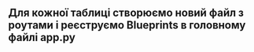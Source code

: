 ## Для кожної таблиці створюємо новий файл з роутами і реєструємо Blueprints в головному файлі app.py
